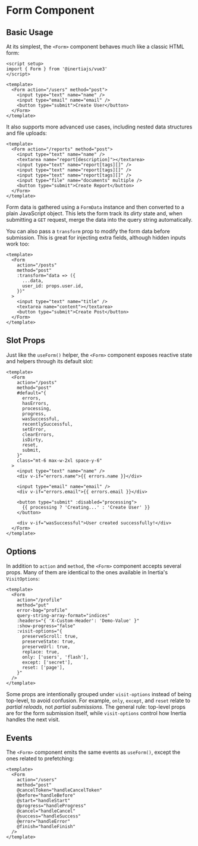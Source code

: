 # Form Component

## Basic Usage

At its simplest, the `<Form>` component behaves much like a classic HTML form:

```vue
<script setup>
import { Form } from '@inertiajs/vue3'
</script>

<template>
  <Form action="/users" method="post">
    <input type="text" name="name" />
    <input type="email" name="email" />
    <button type="submit">Create User</button>
  </Form>
</template>
```

It also supports more advanced use cases, including nested data structures and file uploads:

```vue
<template>
  <Form action="/reports" method="post">
    <input type="text" name="name" />
    <textarea name="report[description]"></textarea>
    <input type="text" name="report[tags][]" />
    <input type="text" name="report[tags][]" />
    <input type="text" name="report[tags][]" />
    <input type="file" name="documents" multiple />
    <button type="submit">Create Report</button>
  </Form>
</template>
```

Form data is gathered using a `FormData` instance and then converted to a plain JavaScript object. This lets the form track its *dirty* state and, when submitting a `GET` request, merge the data into the query string automatically.

You can also pass a `transform` prop to modify the form data before submission. This is great for injecting extra fields, although hidden inputs work too:

```vue
<template>
  <Form
    action="/posts"
    method="post"
    :transform="data => ({
      ...data,
      user_id: props.user.id,
    })"
  >
    <input type="text" name="title" />
    <textarea name="content"></textarea>
    <button type="submit">Create Post</button>
  </Form>
</template>
```

## Slot Props

Just like the `useForm()` helper, the `<Form>` component exposes reactive state and helpers through its default slot:

```vue
<template>
  <Form
    action="/posts"
    method="post"
    #default="{
      errors,
      hasErrors,
      processing,
      progress,
      wasSuccessful,
      recentlySuccessful,
      setError,
      clearErrors,
      isDirty,
      reset,
      submit,
    }"
    class="mt-6 max-w-2xl space-y-6"
  >
    <input type="text" name="name" />
    <div v-if="errors.name">{{ errors.name }}</div>

    <input type="email" name="email" />
    <div v-if="errors.email">{{ errors.email }}</div>

    <button type="submit" :disabled="processing">
      {{ processing ? 'Creating...' : 'Create User' }}
    </button>

    <div v-if="wasSuccessful">User created successfully!</div>
  </Form>
</template>
```

## Options

In addition to `action` and `method`, the `<Form>` component accepts several props. Many of them are identical to the ones available in Inertia's `VisitOptions`:

```vue
<template>
  <Form
    action="/profile"
    method="put"
    error-bag="profile"
    query-string-array-format="indices"
    :headers="{ 'X-Custom-Header': 'Demo-Value' }"
    :show-progress="false"
    :visit-options="{
      preserveScroll: true,
      preserveState: true,
      preserveUrl: true,
      replace: true,
      only: ['users', 'flash'],
      except: ['secret'],
      reset: ['page'],
    }"
  />
</template>
```

Some props are intentionally grouped under `visit-options` instead of being top-level, to avoid confusion. For example, `only`, `except`, and `reset` relate to *partial reloads*, not *partial submissions*. The general rule: top-level props are for the form submission itself, while `visit-options` control how Inertia handles the next visit.

## Events

The `<Form>` component emits the same events as `useForm()`, except the ones related to prefetching:

```vue
<template>
  <Form
    action="/users"
    method="post"
    @cancelToken="handleCancelToken"
    @before="handleBefore"
    @start="handleStart"
    @progress="handleProgress"
    @cancel="handleCancel"
    @success="handleSuccess"
    @error="handleError"
    @finish="handleFinish"
  />
</template>
```